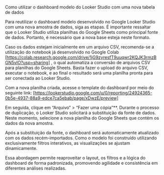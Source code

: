 Como utilizar o dashboard modelo do Looker Studio com uma nova tabela de dados

Para reutilizar o dashboard modelo desenvolvido no Google Looker Studio com uma nova amostra de dados, siga as etapas. É importante ressaltar que o Looker Studio utiliza planilhas do Google Sheets como principal fonte de dados. Portanto, é necessário que a nova base esteja neste formato.

Caso os dados estejam inicialmente em um arquivo CSV, recomenda-se a utilização do notebook já desenvolvido no Google Colab [https://colab.research.google.com/drive/1jG9zyresfT9uuqwr2KQJK3rmzBGN5vlO?usp=sharing] , o qual automatiza a conversão de arquivos CSV para planilhas do Google Sheets. Basta fazer o upload do arquivo CSV, executar o notebook, e ao final o resultado será uma planilha pronta para ser conectada ao Looker Studio.

Com a nova planilha criada, acesse o template do dashboard por meio do seguinte link:
[https://lookerstudio.google.com/u/0/reporting/24924365-0b5e-4937-88a9-edce7ca5ebab/page/xDwzE/preview]

Em seguida, clique em “Arquivo” > “Fazer uma cópia”**. Durante o processo de duplicação, o Looker Studio solicitará a substituição da fonte de dados. Neste momento, selecione a nova planilha do Google Sheets que contém os dados da nova amostra.

Após a substituição da fonte, o dashboard será automaticamente atualizado com os dados recém-importados. Como o modelo foi construído utilizando exclusivamente filtros interativos, as visualizações se ajustam dinamicamente.

Essa abordagem permite reaproveitar o layout, os filtros e a lógica do dashboard de forma padronizada, promovendo agilidade e consistência em diferentes análises realizadas.
